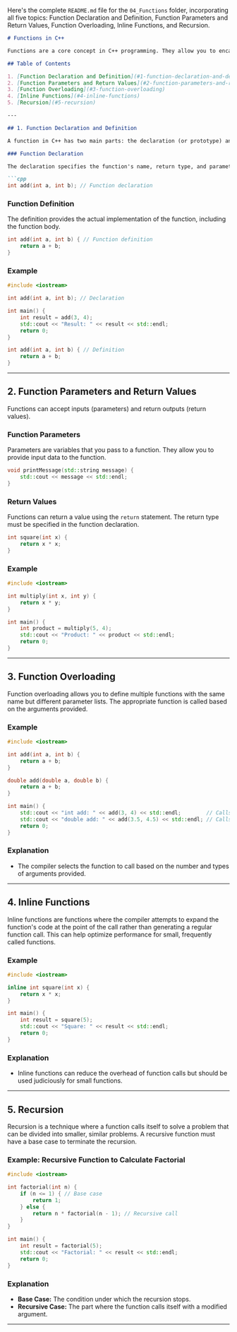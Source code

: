 Here's the complete `README.md` file for the `04_Functions` folder, incorporating all five topics: Function Declaration and Definition, Function Parameters and Return Values, Function Overloading, Inline Functions, and Recursion.

```markdown
# Functions in C++

Functions are a core concept in C++ programming. They allow you to encapsulate code into reusable blocks, making your programs more modular and maintainable. This section covers function declarations, definitions, parameters, return values, overloading, inline functions, and recursion.

## Table of Contents

1. [Function Declaration and Definition](#1-function-declaration-and-definition)
2. [Function Parameters and Return Values](#2-function-parameters-and-return-values)
3. [Function Overloading](#3-function-overloading)
4. [Inline Functions](#4-inline-functions)
5. [Recursion](#5-recursion)

---

## 1. Function Declaration and Definition

A function in C++ has two main parts: the declaration (or prototype) and the definition.

### Function Declaration

The declaration specifies the function's name, return type, and parameters but does not include the function body. It informs the compiler about the function's existence.

```cpp
int add(int a, int b); // Function declaration
```

### Function Definition

The definition provides the actual implementation of the function, including the function body.

```cpp
int add(int a, int b) { // Function definition
    return a + b;
}
```

### Example

```cpp
#include <iostream>

int add(int a, int b); // Declaration

int main() {
    int result = add(3, 4);
    std::cout << "Result: " << result << std::endl;
    return 0;
}

int add(int a, int b) { // Definition
    return a + b;
}
```

---

## 2. Function Parameters and Return Values

Functions can accept inputs (parameters) and return outputs (return values).

### Function Parameters

Parameters are variables that you pass to a function. They allow you to provide input data to the function.

```cpp
void printMessage(std::string message) {
    std::cout << message << std::endl;
}
```

### Return Values

Functions can return a value using the `return` statement. The return type must be specified in the function declaration.

```cpp
int square(int x) {
    return x * x;
}
```

### Example

```cpp
#include <iostream>

int multiply(int x, int y) {
    return x * y;
}

int main() {
    int product = multiply(5, 4);
    std::cout << "Product: " << product << std::endl;
    return 0;
}
```

---

## 3. Function Overloading

Function overloading allows you to define multiple functions with the same name but different parameter lists. The appropriate function is called based on the arguments provided.

### Example

```cpp
#include <iostream>

int add(int a, int b) {
    return a + b;
}

double add(double a, double b) {
    return a + b;
}

int main() {
    std::cout << "int add: " << add(3, 4) << std::endl;        // Calls int version
    std::cout << "double add: " << add(3.5, 4.5) << std::endl; // Calls double version
    return 0;
}
```

### Explanation

- The compiler selects the function to call based on the number and types of arguments provided.

---

## 4. Inline Functions

Inline functions are functions where the compiler attempts to expand the function's code at the point of the call rather than generating a regular function call. This can help optimize performance for small, frequently called functions.

### Example

```cpp
#include <iostream>

inline int square(int x) {
    return x * x;
}

int main() {
    int result = square(5);
    std::cout << "Square: " << result << std::endl;
    return 0;
}
```

### Explanation

- Inline functions can reduce the overhead of function calls but should be used judiciously for small functions.

---

## 5. Recursion

Recursion is a technique where a function calls itself to solve a problem that can be divided into smaller, similar problems. A recursive function must have a base case to terminate the recursion.

### Example: Recursive Function to Calculate Factorial

```cpp
#include <iostream>

int factorial(int n) {
    if (n <= 1) { // Base case
        return 1;
    } else {
        return n * factorial(n - 1); // Recursive call
    }
}

int main() {
    int result = factorial(5);
    std::cout << "Factorial: " << result << std::endl;
    return 0;
}
```

### Explanation

- **Base Case:** The condition under which the recursion stops.
- **Recursive Case:** The part where the function calls itself with a modified argument.

---
